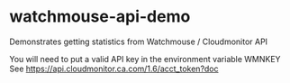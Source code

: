 watchmouse-api-demo
===================

Demonstrates getting statistics from Watchmouse / Cloudmonitor API

You will need to put a valid API key in the environment variable WMNKEY
See https://api.cloudmonitor.ca.com/1.6/acct_token?doc
